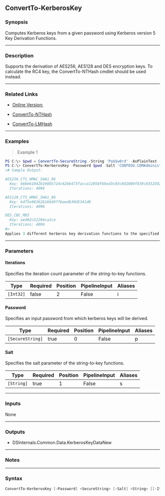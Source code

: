 ConvertTo-KerberosKey
---------------------

### Synopsis
Computes Kerberos keys from a given password using Kerberos version 5 Key Derivation Functions.

---

### Description

Supports the derivation of AES256, AES128 and DES encryption keys. To calculate the RC4 key, the ConvertTo-NTHash cmdlet should be used instead.

---

### Related Links
* [Online Version:](https://github.com/MichaelGrafnetter/DSInternals/blob/master/Documentation/PowerShell/ConvertTo-KerberosKey.md)

* [ConvertTo-NTHash](ConvertTo-NTHash)

* [ConvertTo-LMHash](ConvertTo-LMHash)

---

### Examples
> Example 1

```PowerShell
PS C:\> $pwd = ConvertTo-SecureString -String 'Pa$$w0rd' -AsPlainText -Force
PS C:\> ConvertTo-KerberosKey -Password $pwd -Salt 'CONTOSO.COMAdministrator'
<# Sample Output:

AES256_CTS_HMAC_SHA1_96
  Key: 660e61042b190b5724c62bb473facca12058fb9ad3c03c0d2809f839c0352502
  Iterations: 4096

AES128_CTS_HMAC_SHA1_96
  Key: bd75e98362b16649ffbaed630d5341d0
  Iterations: 4096

DES_CBC_MD5
  Key: aed02c52204ca2ce
  Iterations: 4096
#>
Applies 3 different kerberos key derivation functions to the specified password and salt.
```

---

### Parameters
#### **Iterations**
Specifies the iteration count parameter of the string-to-key functions.

|Type     |Required|Position|PipelineInput|Aliases|
|---------|--------|--------|-------------|-------|
|`[Int32]`|false   |2       |False        |i      |

#### **Password**
Specifies an input password from which kerberos keys will be derived.

|Type            |Required|Position|PipelineInput|Aliases|
|----------------|--------|--------|-------------|-------|
|`[SecureString]`|true    |0       |False        |p      |

#### **Salt**
Specifies the salt parameter of the string-to-key functions.

|Type      |Required|Position|PipelineInput|Aliases|
|----------|--------|--------|-------------|-------|
|`[String]`|true    |1       |False        |s      |

---

### Inputs
None

---

### Outputs
* DSInternals.Common.Data.KerberosKeyDataNew

---

### Notes

---

### Syntax
```PowerShell
ConvertTo-KerberosKey [-Password] <SecureString> [-Salt] <String> [[-Iterations] <Int32>] [<CommonParameters>]
```
